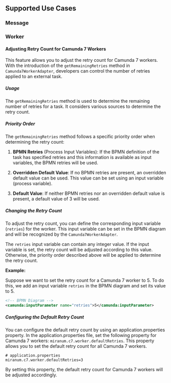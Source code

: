 ## Supported Use Cases

### Message

### Worker

#### Adjusting Retry Count for Camunda 7 Workers

This feature allows you to adjust the retry count for Camunda 7 workers. With the introduction of the `getRemainingRetries` method in `Camunda7WorkerAdapter`, developers can control the number of retries applied to an external task.

##### Usage

The `getRemainingRetries` method is used to determine the remaining number of retries for a task. It considers various sources to determine the retry count.

##### Priority Order

The `getRemainingRetries` method follows a specific priority order when determining the retry count:

1. **BPMN Retries** (Process Input Variables): If the BPMN definition of the task has specified retries and this information is available as input variables, the BPMN retries will be used.

2. **Overridden Default Value**: If no BPMN retries are present, an overridden default value can be used. This value can be set using an input variable (process variable).

3. **Default Value**: If neither BPMN retries nor an overridden default value is present, a default value of 3 will be used.

##### Changing the Retry Count

To adjust the retry count, you can define the corresponding input variable (`retries`) for the worker. This input variable can be set in the BPMN diagram and will be recognized by the `Camunda7WorkerAdapter`.

The `retries` input variable can contain any integer value. If the input variable is set, the retry count will be adjusted according to this value. Otherwise, the priority order described above will be applied to determine the retry count.

**Example:**

Suppose we want to set the retry count for a Camunda 7 worker to 5. To do this, we add an input variable `retries` in the BPMN diagram and set its value to 5.

```xml
<!-- BPMN Diagram -->
<camunda:inputParameter name="retries">5</camunda:inputParameter>
```

##### Configuring the Default Retry Count
You can configure the default retry count by using an application.properties property.
In the application.properties file, set the following property for Camunda 7 workers: `miranum.c7.worker.defaultRetries`.
This property allows you to set the default retry count for all Camunda 7 workers.


```properties
# application.properties
miranum.c7.worker.defaultRetries=3
```

By setting this property, the default retry count for Camunda 7 workers will be adjusted accordingly.